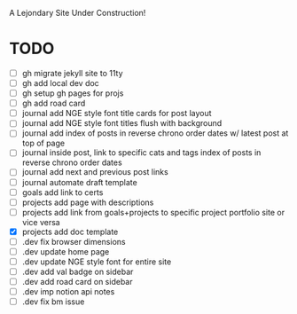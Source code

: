 A Lejondary Site Under Construction!

# **TODO**

- [ ] gh migrate jekyll site to 11ty
- [ ] gh add local dev doc
- [ ] gh setup gh pages for projs
- [ ] gh add road card
- [ ] journal add NGE style font title cards for post layout
- [ ] journal add NGE style font titles flush with background
- [ ] journal add index of posts in reverse chrono order dates w/ latest post at top of page
- [ ] journal inside post, link to specific cats and tags index of posts in reverse chrono order dates
- [ ] journal add next and previous post links
- [ ] journal automate draft template
- [ ] goals add link to certs
- [ ] projects add page with descriptions
- [ ] projects add link from goals+projects to specific project portfolio site or vice versa
- [x] projects add doc template
- [ ] .dev fix browser dimensions
- [ ] .dev update home page
- [ ] .dev update NGE style font for entire site
- [ ] .dev add val badge on sidebar
- [ ] .dev add road card on sidebar
- [ ] .dev imp notion api notes
- [ ] .dev fix bm issue
